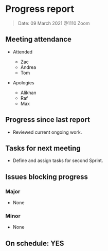 <!-- File name must be Year-Month-Date.md
e.g. 2020-10-12.md -->

<!--One report per week Minimum!-->
# Progress report

> Date: 09 March 2021 @1110 Zoom

<!--Names of those who attended the meeting, CSV-->
## Meeting attendance

- Attended
  - Zac
  - Andrea
  - Tom

- Apologies
  - Alikhan
  - Raf
  - Max

## Progress since last report
<!--What have you done ?-->
<!--Single line bullet point-->

- Reviewed current ongoing work.

## Tasks for next meeting
<!--What will you do before the next?-->
<!--Single line bullet point-->

- Define and assign tasks for second Sprint.

## Issues blocking progress

### Major

- None

### Minor

- None

<!--Pick one-->
<!--## On schedule: YES-->
<!--## On schedule: NO-->

## On schedule: YES
